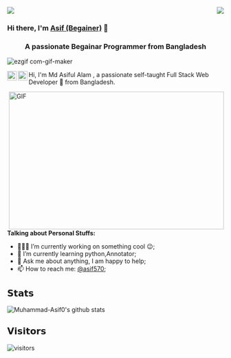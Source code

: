 <!-- <p align="center">
  Visitor count<br>
  <img src="https://profile-counter.glitch.me/itgoyo/count.svg" />
</p> -->

<p>
  <a href="https://count.getloli.com/"><img src="https://count.getloli.com/get/@:itgoyo"></a>
  <img src="https://weather-icon.journeyad.repl.co/@shenzhen?v=1" align="right">
</p>

### Hi there, I'm [ Asif (Begainer)](https://github.com/Muhammad-Asif0) 👋
<h3 align="center">A passionate Begainar Programmer from Bangladesh</h3>


![ezgif com-gif-maker](https://user-images.githubusercontent.com/66010854/104849938-b245bf00-5916-11eb-8130-88fdea386e3e.gif)

<a href="https://twitter.com/mdasif_mdasif">
  <img align="left" alt="Abhishek Naidu | Twitter" width="22px" src="https://raw.githubusercontent.com/peterthehan/peterthehan/master/assets/twitter.svg" />
</a>
<a href="https://www.linkedin.com/in/muhamad-asif-61b6271b6/">
  <img align="left" alt="Abhishek's LinkedIN" width="22px" src="https://raw.githubusercontent.com/peterthehan/peterthehan/master/assets/linkedin.svg" />
</a>

Hi, I'm Md Asiful Alam , a passionate self-taught Full Stack Web Developer 🚀 from Bangladesh.

  <img align="right" alt="GIF" src="https://github.com/abhisheknaiidu/abhisheknaiidu/blob/master/code.gif?raw=true" width="500" height="320" />
  
**Talking about Personal Stuffs:**

- 👨🏽‍💻 I’m currently working on something cool :wink:;
- 🌱 I’m currently learning python,Annotator; 
- 💬 Ask me about anything, I am happy to help;
- 📫 How to reach me: [@asif570](https://www.facebook.com/mdasif570/);

## 𝗦𝘁𝗮𝘁𝘀

![Muhammad-Asif0's github stats](https://github-readme-stats.vercel.app/api?username=Muhammad-Asif0&show_icons=true&theme=dracula)



## 𝗩𝗶𝘀𝗶𝘁𝗼𝗿𝘀

![visitors](https://xiaoluoboding-visitor-badge.glitch.me/badge?page_id=xiaoluoboding.xiaoluoboding)
